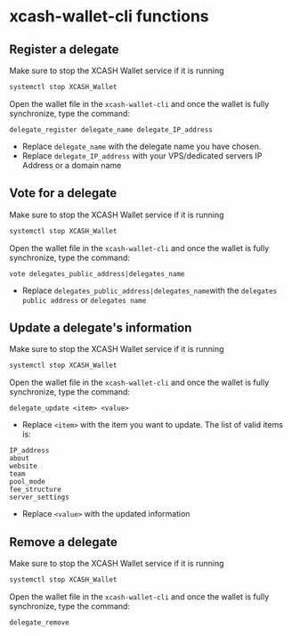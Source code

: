 # xcash-wallet-cli functions

## Register a delegate

Make sure to stop the XCASH Wallet service if it is running

```bash
systemctl stop XCASH_Wallet
```

Open the wallet file in the `xcash-wallet-cli` and once the wallet is fully synchronize, type the command:

```text
delegate_register delegate_name delegate_IP_address
```

* Replace `delegate_name` with the delegate name you have chosen.
* Replace `delegate_IP_address` with your VPS/dedicated servers IP Address or a domain name 

## Vote for a delegate

Make sure to stop the XCASH Wallet service if it is running

```bash
systemctl stop XCASH_Wallet
```

Open the wallet file in the `xcash-wallet-cli` and once the wallet is fully synchronize, type the command:

```text
vote delegates_public_address|delegates_name
```

* Replace `delegates_public_address|delegates_name`with the `delegates public address` or `delegates name`

## Update a delegate's information

Make sure to stop the XCASH Wallet service if it is running

```bash
systemctl stop XCASH_Wallet
```

Open the wallet file in the `xcash-wallet-cli` and once the wallet is fully synchronize, type the command:

```text
delegate_update <item> <value>
```

* Replace `<item>` with the item you want to update. The list of valid items is:

```text
IP_address
about
website
team
pool_mode
fee_structure
server_settings
```

* Replace `<value>` with the updated information

## Remove a delegate

Make sure to stop the XCASH Wallet service if it is running

```bash
systemctl stop XCASH_Wallet
```

Open the wallet file in the `xcash-wallet-cli` and once the wallet is fully synchronize, type the command:

```text
delegate_remove
```

